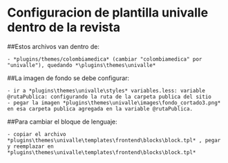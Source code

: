 Configuracion de plantilla univalle dentro de la revista
========

##Estos archivos van dentro de:

    - *plugins/themes/colombiamedica* (cambiar "colombiamedica" por "univalle"), quedando *\plugins\themes\univalle*

##La imagen de fondo se debe configurar:

    - ir a *plugins\themes\univalle\styles* variables.less: variable @rutaPublica: configurando la ruta de la carpeta publica del sitio
    - pegar la imagen *plugins\themes\univalle\images\fondo_cortado3.png* en esa carpeta publica agregada en la variable @rutaPublica.

##Para cambiar el bloque de lenguaje:

    - copiar el archivo *plugins\themes\univalle\templates\frontend\blocks\block.tpl* , pegar y reemplazar en *plugins\themes\univalle\templates\frontend\blocks\block.tpl*

